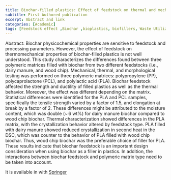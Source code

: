 ```yaml
---
title: Biochar-filled plastics: Effect of feedstock on thermal and mechanical properties
subtitle: First Authored publication
excerpt: Abstract and link
categories: [Academic]
tags: [Feedstock effect ,Biochar ,bioplastics, biofillers, Waste Utilization]
---
```

Abstract:
Biochar physicochemical properties are sensitive to feedstock and processing parameters. 
However, the effect of feedstock on thermomechanical properties of biochar-filled plastics is not well understood. 
This study characterizes the differences found between three polymeric matrices filled with biochar from two different feedstocks (i.e., dairy manure, and wood chip). 
Mechanical, thermal, and morphological testing was performed on three polymeric matrices: polypropylene (PP), polycaprolactone (PCL), and polylactic acid (PLA).
Biochar feedstock affected the strength and ductility of filled plastics as well as the thermal behavior. Moreover, the effect was different depending on the matrix. 
Statistical differences were identified for the PLA and PCL samples, specifically the tensile strength varied by a factor of 1.5, and elongation at break by a factor of 2. 
These differences might be attributed to the moisture content, which was double (~ 6 wt%) for dairy manure biochar compared to wood chip biochar. 
Thermal characterization showed differences in the PLA matrix, with the crystallization behavior altered by feedstock type. 
PLA filled with dairy manure showed reduced crystallization in second heat in the DSC, which was counter to the behavior of PLA filled with wood chip biochar. 
Thus, wood chip biochar was the preferable choice of filler for PLA. These results indicate that biochar feedstock is an important design consideration when using biochar as a filler in plastics. 
In addition, the interactions between biochar feedstock and polymeric matrix type need to be taken into account.


It is available in with [Springer](https://link.springer.com/article/10.1007/s13399-022-02340-4)